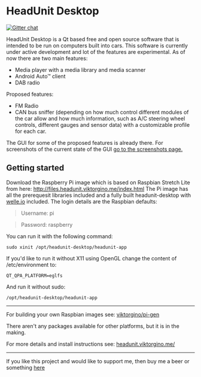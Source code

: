 # HeadUnit Desktop

[![Gitter chat](https://badges.gitter.im/viktorgino/headunit-desktop.png)](https://gitter.im/headunit-desktop)


HeadUnit Desktop is a Qt based free and open source software that is intended to be run on computers built into cars. This software is currently under active development and lot of the features are experimental. As of now there are two main features: 

 - Media player with a media library and media scanner
 - Android Auto™ client
 - DAB radio

Proposed features:

 - FM Radio
 - CAN bus sniffer (depending on how much control different modules of the car allow and how much information, such as A/C steering wheel controls, different gauges and sensor data) with a customizable profile for each car.

The GUI for some of the proposed features is already there. For screenshots of the current state of the GUI [go to the screenshots page.](http://headunit.viktorgino.me/SCREENSHOTS)

Getting started
-------------------
Download the Raspberry Pi image which is based on Raspbian Stretch Lite from here: http://files.headunit.viktorgino.me/index.html
The Pi image has all the prerequesit libraries included and a fully built headunit-desktop with [welle.io](http://welle.io/) included.
The login details are the Raspbian defaults:

> Username: pi

> Password: raspberry

You can run it with the following command:

    sudo xinit /opt/headunit-desktop/headunit-app
    
If you'd like to run it without X11 using OpenGL change the content of /etc/environment to:

    QT_QPA_PLATFORM=eglfs
    
And run it without sudo:

    /opt/headunit-desktop/headunit-app

-------------------

For building your own Raspbian images see: [viktorgino/pi-gen](https://github.com/viktorgino/pi-gen)

There aren't any packages available for other platforms, but it is in the making.

For more details and install instructions see: [headunit.viktorgino.me/](http://headunit.viktorgino.me/)

-------------------

If you like this project and would like to support me, then buy me a beer or something [here](http://amzn.eu/3FbYXDC)
